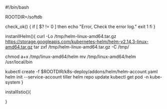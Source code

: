 #!/bin/bash

ROOTDIR=/softdb

check_ok() {
    if [ $? != 0 ]
        then
        echo "Error, Check the error log."
        exit 1
    fi
}


instanllHelm(){
curl -Lo /tmp/helm-linux-amd64.tar.gz https://storage.googleapis.com/kubernetes-helm/helm-v2.14.3-linux-amd64.tar.gz
tar zxf /tmp/helm-linux-amd64.tar.gz -C /tmp/

chmod a+x /tmp/linux-amd64/helm
mv /tmp/linux-amd64/helm /usr/local/bin

kubectl create -f $ROOTDIR/k8s-deploy/addons/helm/helm-account.yaml
helm init --service-account tiller
helm repo update
kubectl get pod -n kube-system
}


installIstio(){

}
